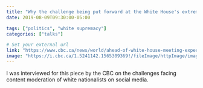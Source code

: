 ```yaml
---
title: "Why the challenge being put forward at the White House's extremism discussion is no easy task"
date: 2019-08-09T09:30:00-05:00

tags: ["politics", "white supremacy"]
categories: ["talks"]

# Set your external url
link: "https://www.cbc.ca/news/world/ahead-of-white-house-meeting-experts-say-stopping-online-extremism-is-no-easy-task-1.5240846"
image: "https://i.cbc.ca/1.5241142.1565309369!/fileImage/httpImage/image.jpg_gen/derivatives/16x9_620/el-paso-shooting-vigil.jpg"
---
```

I was interviewed for this piece by the CBC on the challenges facing content moderation of white nationalists on social media.